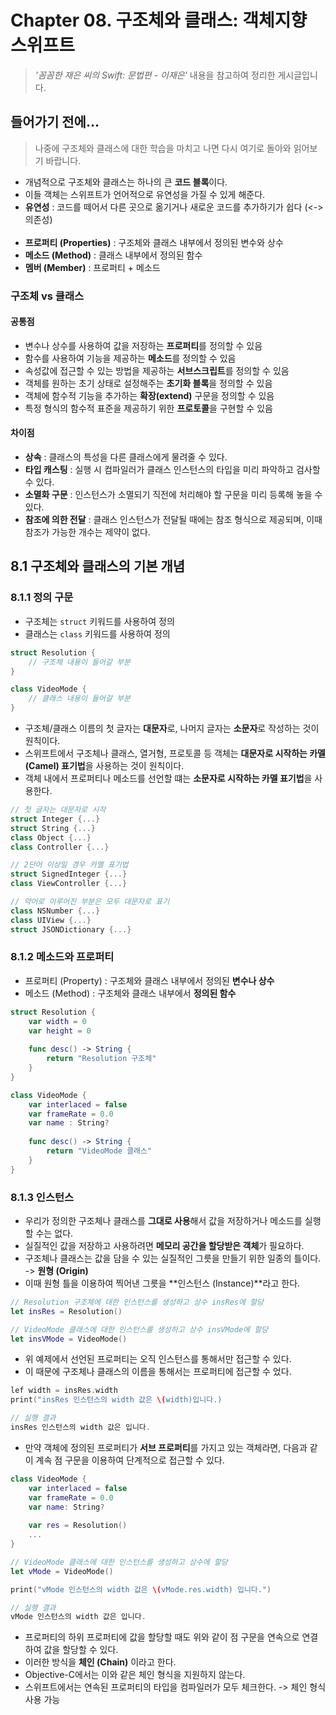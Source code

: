 # Chapter 08. 구조체와 클래스: 객체지향 스위프트  
> *'꼼꼼한 재은 씨의 Swift: 문법편 - 이재은'* 내용을 참고하여 정리한 게시글입니다.  

## 들어가기 전에...  
> 나중에 구조체와 클래스에 대한 학습을 마치고 나면 다시 여기로 돌아와 읽어보기 바랍니다.  
* 개념적으로 구조체와 클래스는 하나의 큰 **코드 블록**이다.  
* 이들 객체는 스위프트가 언어적으로 유연성을 가질 수 있게 해준다.  
* **유연성** : 코드를 떼어서 다른 곳으로 옮기거나 새로운 코드를 추가하기가 쉽다 (<-> 의존성)
<br></br>
* **프로퍼티 (Properties)** : 구조체와 클래스 내부에서 정의된 변수와 상수  
* **메소드 (Method)** : 클래스 내부에서 정의된 함수  
* **멤버 (Member)** : 프로퍼티 + 메소드  
### 구조체 vs 클래스  
#### 공통점  
* 변수나 상수를 사용하여 값을 저장하는 **프로퍼티**를 정의할 수 있음  
* 함수를 사용하여 기능을 제공하는 **메소드**를 정의할 수 있음  
* 속성값에 접근할 수 있는 방법을 제공하는 **서브스크립트**를 정의할 수 있음  
* 객체를 원하는 초기 상태로 설정해주는 **초기화 블록**을 정의할 수 있음  
* 객체에 함수적 기능을 추가하는 **확장(extend)** 구문을 정의할 수 있음  
* 특정 형식의 함수적 표준을 제공하기 위한 **프로토콜**을 구현할 수 있음  
#### 차이점  
* **상속** : 클래스의 특성을 다른 클래스에게 물려줄 수 있다.  
* **타입 캐스팅** : 실행 시 컴파일러가 클래스 인스턴스의 타입을 미리 파악하고 검사할 수 있다.  
* **소멸화 구문** : 인스턴스가 소멸되기 직전에 처리해야 할 구문을 미리 등록해 놓을 수 있다.  
* **참조에 의한 전달** : 클래스 인스턴스가 전달될 때에는 참조 형식으로 제공되며, 이때 참조가 가능한 개수는 제약이 없다.  

## 8.1 구조체와 클래스의 기본 개념  
### 8.1.1 정의 구문  
* 구조체는 `struct` 키워드를 사용하여 정의  
* 클래스는 `class` 키워드를 사용하여 정의  

```swift
struct Resolution {
    // 구조체 내용이 들어갈 부분
}
```

```swift
class VideoMode {
    // 클래스 내용이 들어갈 부분
}
```
* 구조체/클래스 이름의 첫 글자는 **대문자**로, 나머지 글자는 **소문자**로 작성하는 것이 원칙이다.  
* 스위프트에서 구조체나 클래스, 열거형, 프로토콜 등 객체는 **대문자로 시작하는 카멜(Camel) 표기법**을 사용하는 것이 원칙이다.  
* 객체 내에서 프로퍼티나 메소드를 선언할 떄는 **소문자로 시작하는 카멜 표기법**을 사용한다.  

```swift
// 첫 글자는 대문자로 시작
struct Integer {...}
struct String {...}
class Object {...}
class Controller {...}

// 2단어 이상일 경우 카멜 표기법  
struct SignedInteger {...}
class ViewController {...}

// 약어로 이루어진 부분은 모두 대문자로 표기  
class NSNumber {...}
class UIView {...}
struct JSONDictionary {...}
```

### 8.1.2 메소드와 프로퍼티  
* 프로퍼티 (Property) : 구조체와 클래스 내부에서 정의된 **변수나 상수**  
* 메소드 (Method) : 구조체와 클래스 내부에서 **정의된 함수**  

```swift
struct Resolution {
    var width = 0
    var height = 0
    
    func desc() -> String {
        return "Resolution 구조체"
    }
}

class VideoMode {
    var interlaced = false
    var frameRate = 0.0
    var name : String?
    
    func desc() -> String {
        return "VideoMode 클래스"
    }
}
```

### 8.1.3 인스턴스  
* 우리가 정의한 구조체나 클래스를 **그대로 사용**해서 값을 저장하거나 메소드를 실행할 수는 없다.  
* 실질적인 값을 저장하고 사용하려면 **메모리 공간을 할당받은 객체**가 필요하다.  
* 구조체나 클래스는 값을 담을 수 있는 실질적인 그릇을 만들기 위한 일종의 틀이다. -> **원형 (Origin)**  
* 이때 원형 틀을 이용하여 찍어낸 그릇을 **인스턴스 (Instance)**라고 한다.  
```swift
// Resolution 구조체에 대한 인스턴스를 생성하고 상수 insRes에 할당
let insRes = Resolution()

// VideoMode 클래스에 대한 인스턴스를 생성하고 상수 insVMode에 할당  
let insVMode = VideoMode()
```

* 위 예제에서 선언된 프로퍼티는 오직 인스턴스를 통해서만 접근할 수 있다.  
* 이 때문에 구조체나 클래스의 이름을 통해서는 프로퍼티에 접근할 수 었다.  
```swift
lef width = insRes.width
print("insRes 인스턴스의 width 값은 \(width)입니다.)

// 실행 결과
insRes 인스턴스의 width 값은 입니다.
```

* 만약 객체에 정의된 프로퍼티가 **서브 프로퍼티**를 가지고 있는 객체라면, 다음과 같이 계속 점 구문을 이용하여 단계적으로 접근할 수 있다.  
```swift
class VideoMode {
    var interlaced = false
    var frameRate = 0.0
    var name: String?
    
    var res = Resolution()
    ...
}

// VideoMode 클래스에 대한 인스턴스를 생성하고 상수에 할당  
let vMode = VideoMode()

print("vMode 인스턴스의 width 값은 \(vMode.res.width) 입니다.")

// 실행 결과
vMode 인스턴스의 width 값은 입니다.
```

* 프로퍼티의 하위 프로퍼티에 값을 할당할 때도 위와 같이 점 구문을 연속으로 연결하여 값을 할당할 수 있다.  
* 이러한 방식을 **체인 (Chain)** 이라고 한다.  
* Objective-C에서는 이와 같은 체인 형식을 지원하지 않는다.  
* 스위프트에서는 연속된 프로퍼티의 타입을 컴파일러가 모두 체크한다. -> 체인 형식 사용 가능  

